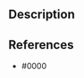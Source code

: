 <!--- 🙏 Thank you for your submission, we really appreciate it. Like many open source projects, we ask that you sign our [Contributor License Agreement](https://cla.opensource.microsoft.com/microsoft/green-energy-hub) before we can accept your contribution. --->

## Description

<!--- Please leave a helpful description of the pull request here. --->

## References

<!--- Are there any issues, pull requests or similar that should be linked here? --->

* #0000